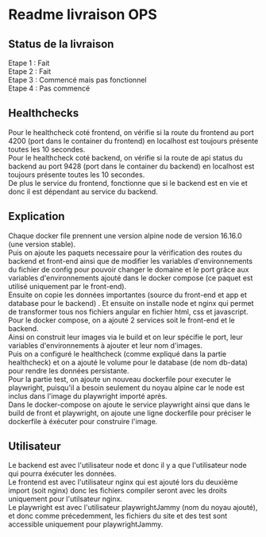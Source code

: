 # Readme livraison OPS 

## Status de la livraison  
Etape 1 : Fait  
Etape 2 : Fait  
Etape 3 : Commencé mais pas fonctionnel  
Etape 4 : Pas commencé  

## Healthchecks  
Pour le healthcheck coté frontend, on vérifie si la route du frontend au port 4200 (port dans le container du frontend) en localhost est toujours présente toutes les 10 secondes.  
Pour le healthcheck coté backend, on vérifie si la route de api status du backend au port 9428 (port dans le container du backend) en localhost est toujours présente toutes les 10 secondes.  
De plus le service du frontend, fonctionne que si le backend est en vie et donc il est dépendant au service du backend.  

## Explication  

Chaque docker file prennent une version alpine node de version 16.16.0 (une version stable).  
Puis on ajoute les paquets necessaire pour la vérification des routes du backend et front-end ainsi que de modifier les variables d'environnements du fichier de config pour pouvoir changer le domaine et le port grâce aux variables d'environnements ajouté dans le docker compose (ce paquet est utilisé uniquement par le front-end).  
Ensuite on copie les données importantes (source du front-end et app et database pour le backend) .
Et ensuite on installe node et nginx qui permet de transformer tous nos fichiers angular en fichier html, css et javascript.  
Pour le docker compose, on a ajouté 2 services soit le front-end et le backend.  
Ainsi on construit leur images via le build et on leur spécifie le port, leur variables d'environnements à ajouter et leur nom d'images.  
Puis on a configuré le healthcheck (comme expliqué dans la partie healthcheck) et on a ajouté le volume pour le database (de nom db-data) pour rendre les données persistante.   
Pour la partie test, on ajoute un nouveau dockerfile pour executer le playwright, puisqu'il a besoin seulement du noyau alpine car le node est inclus dans l'image du playwright importé après.  
Dans le docker-compose on ajoute le service playwright ainsi que dans le build de front et playwright, on ajoute une ligne dockerfile pour préciser le dockerfile à éxécuter pour construire l'image.  

## Utilisateur

Le backend est avec l'utilisateur node et donc il y a que l'utilisateur node qui pourra éxécuter les données.  
Le frontend est avec l'utilisateur nginx qui est ajouté lors du deuxième import (soit nginx) donc les fichiers compiler seront avec les droits uniquement pour l'utilsateur nginx.  
Le playwright est avec l'utilisateur playwrightJammy (nom du noyau ajouté), et donc comme précedemment, les fichiers du site et des test sont accessible uniquement pour playwrightJammy.  
